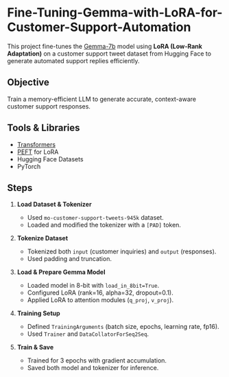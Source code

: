 # Fine-Tuning-Gemma-with-LoRA-for-Customer-Support-Automation

This project fine-tunes the [Gemma-7b](https://huggingface.co/google/gemma-7b) model using **LoRA (Low-Rank Adaptation)** on a customer support tweet dataset from Hugging Face to generate automated support replies efficiently.

## Objective
Train a memory-efficient LLM to generate accurate, context-aware customer support responses.

## Tools & Libraries
- [Transformers](https://huggingface.co/transformers/)
- [PEFT](https://github.com/huggingface/peft) for LoRA
- Hugging Face Datasets
- PyTorch

## Steps

1. **Load Dataset & Tokenizer**
   - Used `mo-customer-support-tweets-945k` dataset.
   - Loaded and modified the tokenizer with a `[PAD]` token.

2. **Tokenize Dataset**
   - Tokenized both `input` (customer inquiries) and `output` (responses).
   - Used padding and truncation.

3. **Load & Prepare Gemma Model**
   - Loaded model in 8-bit with `load_in_8bit=True`.
   - Configured LoRA (rank=16, alpha=32, dropout=0.1).
   - Applied LoRA to attention modules (`q_proj`, `v_proj`).

4. **Training Setup**
   - Defined `TrainingArguments` (batch size, epochs, learning rate, fp16).
   - Used `Trainer` and `DataCollatorForSeq2Seq`.

5. **Train & Save**
   - Trained for 3 epochs with gradient accumulation.
   - Saved both model and tokenizer for inference.

